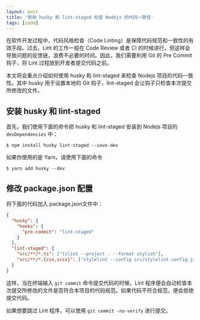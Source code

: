 ```yaml
---
layout: post
title: '使用 husky 和 lint-staged 检查 Nodejs 的代码一致性'
tags: [code]
---
```


在软件开发过程中，代码风格检查（Code Linting）是保障代码规范和一致性的有效手段。过去，Lint 的工作一般在 Code Review 或者 CI 的时候进行，但这样会导致问题的反馈链，浪费不必要的时间。因此，我们需要利用 Git 的 Pre Commit 钩子，将 Lint 过程放到开发者提交代码之前。

本文将会重点介绍如何使用 husky 和 lint-staged 来检查 Nodejs 项目的代码一致性。其中 husky 用于设置本地的 Git 钩子，lint-staged 会让钩子只检查本次提交所修改的文件。


## 安装 husky 和 lint-staged

首先，我们使用下面的命令把 husky 和 lint-staged 安装到 Nodejs 项目的 `devDependencies` 中：

```terminal
$ npm install husky lint-staged --save-dev
```

如果你使用的是 Yarn，请使用下面的命令

```terminal
$ yarn add husky --dev
```


## 修改 package.json 配置

将下面的代码加入 package.json文件中：

```json
{
  "husky": {
    "hooks": {
      "pre-commit": "lint-staged"
    }
  },
  "lint-staged": {
    "src/**/*.ts": ["tslint --project . --format stylish"],
    "src/**/*.{css,scss}": ["stylelint --config src/stylelint.config.json"]
  }
}
```

这样，当在终端输入 `git commit` 命令提交代码的时候，Lint 程序便会自动检查本次提交所修改的文件是否符合本项目的代码规范。如果代码不符合规范，便会拒绝提交代码。

如果想要跳过 Lint 程序，可以使用 `git commit -no-verify` 进行提交。
